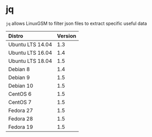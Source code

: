 # jq

`jq` allows LinuxGSM to filter json files to extract specific useful data

| Distro | Version |
| :--- | :--- |
| Ubuntu LTS 14.04 | 1.3 |
| Ubuntu LTS 16.04 | 1.4 |
| Ubuntu LTS 18.04 | 1.5 |
| Debian 8 | 1.4 |
| Debian 9 | 1.5 |
| Debian 10 | 1.5 |
| CentOS 6 | 1.5 |
| CentOS 7 | 1.5 |
| Fedora 27 | 1.5 |
| Fedora 28 | 1.5 |
| Fedora 19 | 1.5 |

